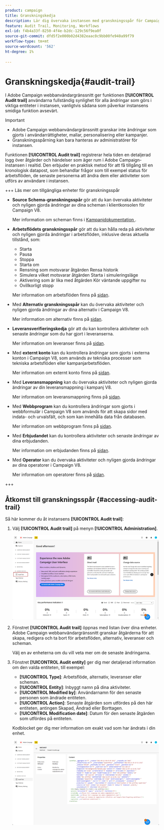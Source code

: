 ```yaml
---
product: campaign
title: Granskningskedja
description: Lär dig övervaka instansen med granskningsspår för Campaign
feature: Audit Trail, Monitoring, Workflows
exl-id: f4b4a33f-8250-4f4e-b2dc-129c56f9ea0f
source-git-commit: dfd5f2e000b02d4382eaac0c9bb00fe940a99f79
workflow-type: tm+mt
source-wordcount: '562'
ht-degree: 1%

---
```


# Granskningskedja{#audit-trail}

I Adobe Campaign webbanvändargränssnitt ger funktionen **[!UICONTROL Audit trail]** användarna fullständig synlighet för alla ändringar som görs i viktiga entiteter i instansen, vanligtvis sådana som påverkar instansens smidiga funktion avsevärt.

>[!IMPORTANT]
>
>* Adobe Campaign webbanvändargränssnitt granskar inte ändringar som gjorts i användarrättigheter, mallar, personalisering eller kampanjer.
>* Granskningsspårning kan bara hanteras av administratörer för instansen.

Funktionen **[!UICONTROL Audit trail]** registrerar hela tiden en detaljerad logg över åtgärder och händelser som äger rum i Adobe Campaign-instansen i realtid. Den erbjuder en praktisk metod för att få tillgång till en kronologisk datapost, som behandlar frågor som till exempel status för arbetsflöden, de senaste personerna att ändra dem eller aktiviteter som utförs av användare i instansen.

+++ Läs mer om tillgängliga enheter för granskningsspår

* **Source Schema-granskningsspår** gör att du kan övervaka aktiviteter och nyligen gjorda ändringar av dina scheman i klientkonsolen för Campaign V8.

  Mer information om scheman finns i [Kampanjdokumentation ](https://experienceleague.adobe.com/en/docs/campaign/campaign-v8/developer/shemas-forms/schemas).

* **Arbetsflödets granskningsspår** gör att du kan hålla reda på aktiviteter och nyligen gjorda ändringar i arbetsflöden, inklusive deras aktuella tillstånd, som:

   * Starta
   * Pausa
   * Stoppa
   * Starta om
   * Rensning som motsvarar åtgärden Rensa historik
   * Simulera vilket motsvarar åtgärden Starta i simuleringsläge
   * Aktivering som är lika med åtgärden Kör väntande uppgifter nu
   * Ovillkorligt stopp

  Mer information om arbetsflöden finns på [sidan](../workflows/gs-workflows.md).

* Med **Alternativ granskningsspår** kan du övervaka aktiviteter och nyligen gjorda ändringar av dina alternativ i Campaign V8.

  Mer information om alternativ finns på [sidan](https://experienceleague.adobe.com/en/docs/campaign-classic/using/installing-campaign-classic/appendices/configuring-campaign-options).

* **Leveransverifieringskedja** gör att du kan kontrollera aktiviteter och senaste ändringar som du har gjort i leveranserna.

  Mer information om leveranser finns på [sidan](../msg/gs-deliveries.md).

* Med **externt konto** kan du kontrollera ändringar som gjorts i externa konton i Campaign V8, som används av tekniska processer som tekniska arbetsflöden eller kampanjarbetsflöden.

  Mer information om externt konto finns på [sidan](https://experienceleague.adobe.com/en/docs/campaign/campaign-v8/config/configuration/external-accounts).

* Med **Leveransmappning** kan du övervaka aktiviteter och nyligen gjorda ändringar av din leveransmappning i kampanj V8.

  Mer information om leveransmappning finns på [sidan](https://experienceleague.adobe.com/en/docs/campaign/campaign-v8/audience/add-profiles/target-mappings).

* Med **Webbprogram** kan du kontrollera ändringar som gjorts i webbformulär i Campaign V8 som används för att skapa sidor med indata- och urvalsfält, och som kan innehålla data från databasen.

  Mer information om webbprogram finns på [sidan](https://experienceleague.adobe.com/en/docs/campaign/campaign-v8/content/webapps).

* Med **Erbjudandet** kan du kontrollera aktiviteter och senaste ändringar av dina erbjudanden.

  Mer information om erbjudanden finns på [sidan](../msg/offers.md).

* Med **Operator** kan du övervaka aktiviteter och nyligen gjorda ändringar av dina operatorer i Campaign V8.

  Mer information om operatorer finns på [sidan](https://experienceleague.adobe.com/en/docs/campaign/campaign-v8/offers/interaction-settings/interaction-operators).

+++

## Åtkomst till granskningsspår {#accessing-audit-trail}

Så här kommer du åt instansens **[!UICONTROL Audit trail]**:

1. Välj **[!UICONTROL Audit trail]** på menyn **[!UICONTROL Administration]**.

   ![](assets/audit-trail-1.png)

1. Fönstret **[!UICONTROL Audit trail]** öppnas med listan över dina enheter. Adobe Campaign webbanvändargränssnitt granskar åtgärderna för att skapa, redigera och ta bort för arbetsflöden, alternativ, leveranser och scheman.

   Välj en av enheterna om du vill veta mer om de senaste ändringarna.

1. Fönstret **[!UICONTROL Audit entity]** ger dig mer detaljerad information om den valda entiteten, till exempel:

   * **[!UICONTROL Type]**: Arbetsflöde, alternativ, leveranser eller scheman.
   * **[!UICONTROL Entity]**: Inbyggt namn på dina aktiviteter.
   * **[!UICONTROL Modified by]**: Användarnamn för den senaste personen som ändrade entiteten.
   * **[!UICONTROL Action]**: Senaste åtgärden som utfördes på den här entiteten, antingen Skapad, Ändrad eller Borttagen.
   * **[!UICONTROL Modification date]**: Datum för den senaste åtgärden som utfördes på entiteten.

   Kodblocket ger dig mer information om exakt vad som har ändrats i din enhet.

   ![](assets/audit-trail-2.png)
